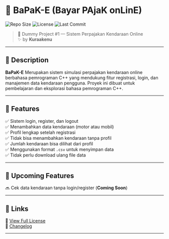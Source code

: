# 🐍 BaPaK-E (Bayar PAjaK onLinE)

![Repo Size](https://img.shields.io/github/repo-size/kuraakenu/bapak-e?style=flat-square)
![License](https://img.shields.io/github/license/kuraakenu/bapak-e?style=flat-square)
![Last Commit](https://img.shields.io/github/last-commit/kuraakenu/bapak-e?style=flat-square)

> 🎯 Dummy Project #1 — Sistem Perpajakan Kendaraan Online  
> ✨ by **Kuraakenu**

---

## 📄 Description

**BaPaK-E** Merupakan sistem simulasi perpajakan kendaraan online berbahasa pemrograman C++ yang mendukung fitur registrasi, login, dan manajemen data kendaraan pengguna. Proyek ini dibuat untuk pembelajaran dan eksplorasi bahasa pemrograman C++.

---

## 🚀 Features

✅ Sistem login, register, dan logout  
✅ Menambahkan data kendaraan (motor atau mobil)  
✅ Profil lengkap setelah registrasi  
✅ Tidak bisa menambahkan kendaraan tanpa profil  
✅ Jumlah kendaraan bisa dilihat dari profil  
✅ Menggunakan format `.csv` untuk menyimpan data  
✅ Tidak perlu download ulang file data  

---

## 🔧 Upcoming Features

🔜 Cek data kendaraan tanpa login/register (**Coming Soon**)  

---

## 📘 Links

📄 [View Full License](LICENSE)  
📝 [Changelog](changelog.md)

---
